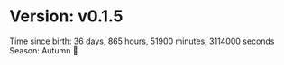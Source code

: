 # Version: v0.1.5
Time since birth: 36 days, 865 hours, 51900 minutes, 3114000 seconds
Season: Autumn 🍁
